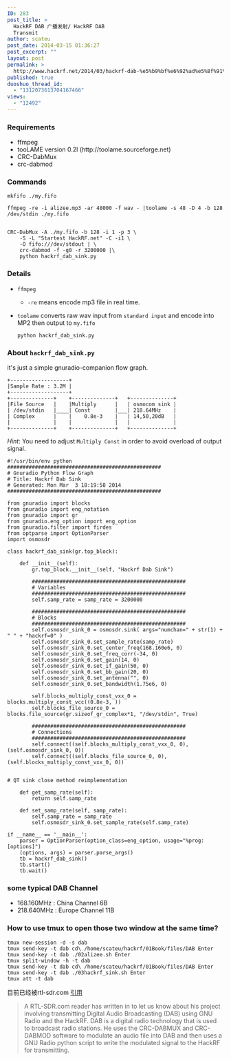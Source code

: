 ```yaml
---
ID: 283
post_title: >
  HackRF DAB 广播发射/ HackRF DAB
  Transmit
author: scateu
post_date: 2014-03-15 01:36:27
post_excerpt: ""
layout: post
permalink: >
  http://www.hackrf.net/2014/03/hackrf-dab-%e5%b9%bf%e6%92%ad%e5%8f%91%e5%b0%84-hackrf-dab-transmit/
published: true
duoshuo_thread_id:
  - "1312073613704167466"
views:
  - "12492"
---
```

<h3>Requirements</h3>

<ul>
<li>ffmpeg</li>
<li>tooLAME version 0.2l (http://toolame.sourceforge.net)</li>
<li>CRC-DabMux</li>
<li>crc-dabmod</li>
</ul>

<h3>Commands</h3>

<pre><code>mkfifo ./my.fifo

ffmpeg -re -i alizee.mp3 -ar 48000 -f wav - |toolame -s 48 -D 4 -b 128 /dev/stdin ./my.fifo


CRC-DabMux -A ./my.fifo -b 128 -i 1 -p 3 \
    -S -L "Startest HackRF.net" -C -i1 \
    -O fifo:///dev/stdout | \
    crc-dabmod -f -g0 -r 3200000 |\
    python hackrf_dab_sink.py
</code></pre>

<h3>Details</h3>

<ul>
<li><p><code>ffmpeg</code></p>

<ul>
<li><code>-re</code> means encode mp3 file in real time.</li>
</ul></li>
<li><p><code>toolame</code> converts raw wav input from <code>standard input</code> and encode into MP2 then output to <code>my.fifo</code></p>

<pre><code>python hackrf_dab_sink.py
</code></pre></li>
</ul>

<h3>About <code>hackrf_dab_sink.py</code></h3>

<p>it's just a simple gnuradio-companion flow graph.</p>

<pre><code>+-------------------+
|Sample Rate : 3.2M |
+-------------------+
+--------------+    +--------------+   +--------------+
|File Source   |    |Multiply      |   | osmocom sink |
| /dev/stdin   |____| Const        |___| 218.64MHz    |
| Complex      |    |    0.8e-3    |   | 14,50,20dB   |
|              |    |              |   |              |
+--------------+    +--------------+   +--------------+
</code></pre>

<p><em>Hint</em>: You need to adjust <code>Multiply Const</code> in order to avoid overload of output signal.</p>

<pre><code>#!/usr/bin/env python
##################################################
# Gnuradio Python Flow Graph
# Title: Hackrf Dab Sink
# Generated: Mon Mar  3 18:19:58 2014
##################################################

from gnuradio import blocks
from gnuradio import eng_notation
from gnuradio import gr
from gnuradio.eng_option import eng_option
from gnuradio.filter import firdes
from optparse import OptionParser
import osmosdr

class hackrf_dab_sink(gr.top_block):

    def __init__(self):
        gr.top_block.__init__(self, "Hackrf Dab Sink")

        ##################################################
        # Variables
        ##################################################
        self.samp_rate = samp_rate = 3200000

        ##################################################
        # Blocks
        ##################################################
        self.osmosdr_sink_0 = osmosdr.sink( args="numchan=" + str(1) + " " + "hackrf=0" )
        self.osmosdr_sink_0.set_sample_rate(samp_rate)
        self.osmosdr_sink_0.set_center_freq(168.160e6, 0)
        self.osmosdr_sink_0.set_freq_corr(-34, 0)
        self.osmosdr_sink_0.set_gain(14, 0)
        self.osmosdr_sink_0.set_if_gain(50, 0)
        self.osmosdr_sink_0.set_bb_gain(20, 0)
        self.osmosdr_sink_0.set_antenna("", 0)
        self.osmosdr_sink_0.set_bandwidth(1.75e6, 0)

        self.blocks_multiply_const_vxx_0 = blocks.multiply_const_vcc((0.8e-3, ))
        self.blocks_file_source_0 = blocks.file_source(gr.sizeof_gr_complex*1, "/dev/stdin", True)

        ##################################################
        # Connections
        ##################################################
        self.connect((self.blocks_multiply_const_vxx_0, 0), (self.osmosdr_sink_0, 0))
        self.connect((self.blocks_file_source_0, 0), (self.blocks_multiply_const_vxx_0, 0))


# QT sink close method reimplementation

    def get_samp_rate(self):
        return self.samp_rate

    def set_samp_rate(self, samp_rate):
        self.samp_rate = samp_rate
        self.osmosdr_sink_0.set_sample_rate(self.samp_rate)

if __name__ == '__main__':
    parser = OptionParser(option_class=eng_option, usage="%prog: [options]")
    (options, args) = parser.parse_args()
    tb = hackrf_dab_sink()
    tb.start()
    tb.wait()
</code></pre>

<h3>some typical DAB Channel</h3>

<ul>
<li>168.160MHz : China Channel 6B </li>
<li>218.640MHz : Europe Channel 11B</li>
</ul>

<h3>How to use tmux to open those two window at the same time?</h3>

<pre><code>tmux new-session -d -s dab
tmux send-key -t dab cd\ /home/scateu/hackrf/01Book/files/DAB Enter 
tmux send-key -t dab ./02alizee.sh Enter
tmux split-window -h -t dab
tmux send-key -t dab cd\ /home/scateu/hackrf/01Book/files/DAB Enter 
tmux send-key -t dab ./03hackrf_sink.sh Enter
tmux att -t dab
</code></pre>

<p>目前已经被rtl-sdr.com <a href="http://www.rtl-sdr.com/transmitting-dab-hackrf/">引用</a></p>

<blockquote>
  <p>A RTL-SDR.com reader has written in to let us know about his project
  involving transmitting Digital Audio Broadcasting (DAB) using GNU
  Radio and the HackRF. DAB is a digital radio technology that is used
  to broadcast radio stations. He uses the CRC-DABMUX and CRC-DABMOD
  software to modulate an audio file into DAB and then uses a GNU Radio
  python script to write the modulated signal to the HackRF for
  transmitting.</p>
</blockquote>